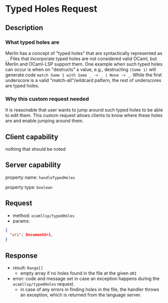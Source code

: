 # Typed Holes Request

## Description

### What typed holes are

Merlin has a concept of "typed holes" that are syntactically represented as `_`. Files
that incorporate typed holes are not considered valid OCaml, but Merlin and OCaml-LSP
support them. One example when such typed holes can occur is when on "destructs" a value,
e.g., destructing `(Some 1)` will generate code `match Some 1 with Some _ -> _ | None ->
_`. While the first underscore is a valid "match-all"/wildcard pattern, the rest of
underscores are typed holes.

### Why this custom request needed

It is reasonable that user wants to jump around such typed holes to be able to edit them.
This custom request allows clients to know where these holes are and enable jumping around
them.

## Client capability

nothing that should be noted

## Server capability

property name: `handleTypedHoles`

property type: `boolean`

## Request

- method: `ocamllsp/typedHoles`
- params:

```json
{
  "uri": DocumentUri,
}
```

## Response

- result: `Range[]`
  - empty array if no holes found in the file at the given `URI`
- error: code and message set in case an exception happens during the
  `ocamllsp/typedHoles` request.
  - in case of any errors in finding holes in the file, the handler throws an exception,
    which is returned from the language server.
